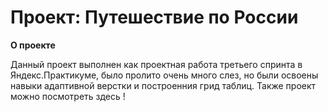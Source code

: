 # Проект: Путешествие по России

**О проекте**

Данный проект выполнен как проектная работа третьего спринта в Яндекс.Практикуме, было пролито очень много слез, но были освоены навыки адаптивной верстки и построенния грид таблиц.
Также проект можно посмотреть здесь !


